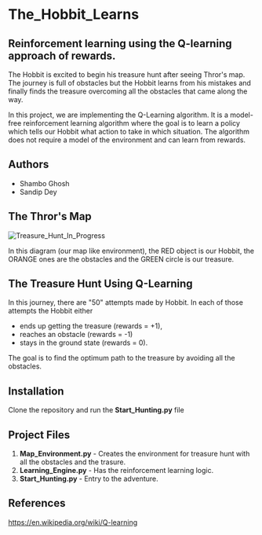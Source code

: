 # The_Hobbit_Learns
## Reinforcement learning using the Q-learning approach of rewards.

The Hobbit is excited to begin his treasure hunt after seeing Thror's map. The journey is full of obstacles but the Hobbit learns from his mistakes and finally finds the treasure overcoming all the obstacles that came along the way.

In this project, we are implementing the Q-Learning algorithm. It is a model-free reinforcement learning algorithm where the goal is to learn a policy which tells our Hobbit what action to take in which situation. The algorithm does not require a model of the environment and can learn from rewards.

## Authors
* Shambo Ghosh
* Sandip Dey

## The Thror's Map

![Treasure_Hunt_In_Progress](https://user-images.githubusercontent.com/35944630/57576577-53813000-7428-11e9-9973-9e3a1da330ed.png)


In this diagram (our map like environment), the RED object is our Hobbit, the ORANGE ones are the obstacles and the GREEN circle is our treasure.

## The Treasure Hunt Using Q-Learning 

In this journey, there are "50" attempts made by Hobbit. 
In each of those attempts the Hobbit either 
* ends up getting the treasure (rewards = +1), 
* reaches an obstacle (rewards = -1) 
* stays in the ground state (rewards = 0). 

The goal is to find the optimum path to the treasure by avoiding all the obstacles.




## Installation

Clone the repository and run the **Start_Hunting.py** file

## Project Files

1. **Map_Environment.py** - Creates the environment for treasure hunt with all the obstacles and the trasure.
2. **Learning_Engine.py** - Has the reinforcement learning logic.
3. **Start_Hunting.py** - Entry to the adventure.

## References

https://en.wikipedia.org/wiki/Q-learning
